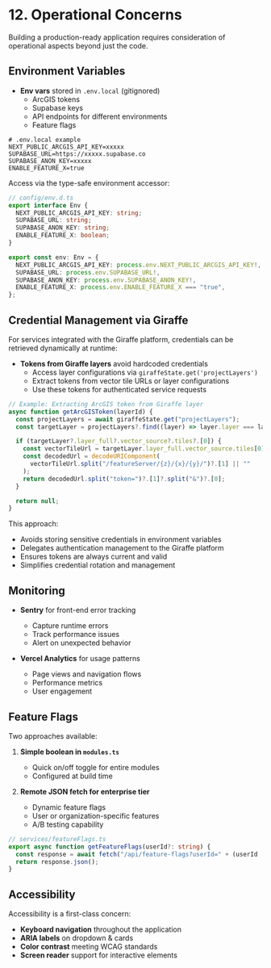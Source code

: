 # 12. Operational Concerns

Building a production-ready application requires consideration of operational aspects beyond just the code.

## Environment Variables

- **Env vars** stored in `.env.local` (gitignored)
  - ArcGIS tokens
  - Supabase keys
  - API endpoints for different environments
  - Feature flags

```
# .env.local example
NEXT_PUBLIC_ARCGIS_API_KEY=xxxxx
SUPABASE_URL=https://xxxxx.supabase.co
SUPABASE_ANON_KEY=xxxxx
ENABLE_FEATURE_X=true
```

Access via the type-safe environment accessor:

```typescript
// config/env.d.ts
export interface Env {
  NEXT_PUBLIC_ARCGIS_API_KEY: string;
  SUPABASE_URL: string;
  SUPABASE_ANON_KEY: string;
  ENABLE_FEATURE_X: boolean;
}

export const env: Env = {
  NEXT_PUBLIC_ARCGIS_API_KEY: process.env.NEXT_PUBLIC_ARCGIS_API_KEY!,
  SUPABASE_URL: process.env.SUPABASE_URL!,
  SUPABASE_ANON_KEY: process.env.SUPABASE_ANON_KEY!,
  ENABLE_FEATURE_X: process.env.ENABLE_FEATURE_X === "true",
};
```

## Credential Management via Giraffe

For services integrated with the Giraffe platform, credentials can be retrieved dynamically at runtime:

- **Tokens from Giraffe layers** avoid hardcoded credentials
  - Access layer configurations via `giraffeState.get('projectLayers')`
  - Extract tokens from vector tile URLs or layer configurations
  - Use these tokens for authenticated service requests

```typescript
// Example: Extracting ArcGIS token from Giraffe layer
async function getArcGISToken(layerId) {
  const projectLayers = await giraffeState.get("projectLayers");
  const targetLayer = projectLayers?.find((layer) => layer.layer === layerId);

  if (targetLayer?.layer_full?.vector_source?.tiles?.[0]) {
    const vectorTileUrl = targetLayer.layer_full.vector_source.tiles[0];
    const decodedUrl = decodeURIComponent(
      vectorTileUrl.split("/featureServer/{z}/{x}/{y}/")?.[1] || ""
    );
    return decodedUrl.split("token=")?.[1]?.split("&")?.[0];
  }

  return null;
}
```

This approach:

- Avoids storing sensitive credentials in environment variables
- Delegates authentication management to the Giraffe platform
- Ensures tokens are always current and valid
- Simplifies credential rotation and management

## Monitoring

- **Sentry** for front-end error tracking

  - Capture runtime errors
  - Track performance issues
  - Alert on unexpected behavior

- **Vercel Analytics** for usage patterns
  - Page views and navigation flows
  - Performance metrics
  - User engagement

## Feature Flags

Two approaches available:

1. **Simple boolean in `modules.ts`**

   - Quick on/off toggle for entire modules
   - Configured at build time

2. **Remote JSON fetch for enterprise tier**
   - Dynamic feature flags
   - User or organization-specific features
   - A/B testing capability

```typescript
// services/featureFlags.ts
export async function getFeatureFlags(userId?: string) {
  const response = await fetch("/api/feature-flags?userId=" + (userId || ""));
  return response.json();
}
```

## Accessibility

Accessibility is a first-class concern:

- **Keyboard navigation** throughout the application
- **ARIA labels** on dropdown & cards
- **Color contrast** meeting WCAG standards
- **Screen reader** support for interactive elements
